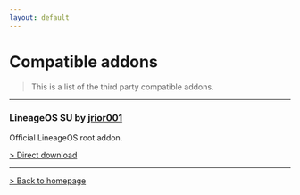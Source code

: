 ```yaml
---
layout: default
---
```


# Compatible addons

> This is a list of the third party compatible addons.

* * *

### 	LineageOS SU by [jrior001](https://forum.xda-developers.com/member.php?u=2836769)
Official LineageOS root addon.

[> Direct download](http://theflamingskull.com/downloads/addonsu-14.1-x86-silvermont.zip)


* * *

[> Back to homepage](./)
